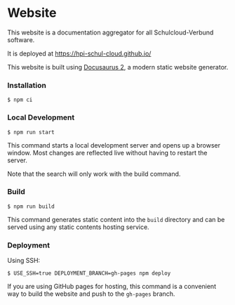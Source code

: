 # Website

This website is a documentation aggregator for all Schulcloud-Verbund software.

It is deployed at https://hpi-schul-cloud.github.io/

This website is built using [Docusaurus 2](https://docusaurus.io/), a modern static website generator.

### Installation

```
$ npm ci
```

### Local Development

```
$ npm run start
```

This command starts a local development server and opens up a browser window. Most changes are reflected live without having to restart the server.

Note that the search will only work with the build command.

### Build

```
$ npm run build
```

This command generates static content into the `build` directory and can be served using any static contents hosting service.

### Deployment

Using SSH:

```
$ USE_SSH=true DEPLOYMENT_BRANCH=gh-pages npm deploy
```

If you are using GitHub pages for hosting, this command is a convenient way to build the website and push to the `gh-pages` branch.
